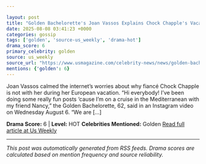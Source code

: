 ```yaml
---

layout: post
title: "Golden Bachelorette's Joan Vassos Explains Chock Chapple's Vacation Absence""
date: 2025-08-08 03:41:23 +0000
categories: gossip
tags: ['golden', 'source-us_weekly', 'drama-hot']
drama_score: 6
primary_celebrity: golden
source: us_weekly
source_url: "https://www.usmagazine.com/celebrity-news/news/golden-bachelorette-joan-vassos-explains-chock-chapples-vacation-absence/""
mentions: {'golden': 6}
---
```


Joan Vassos calmed the internet’s worries about why fiancé Chock Chapple is not with her during her European vacation. “Hi everybody! I’ve been doing some really fun posts ‘cause I’m on a cruise in the Mediterranean with my friend Nancy,” the Golden Bachelorette, 62, said in an Instagram video on Wednesday August 6. “We are […]

**Drama Score:** 6 | **Level:** HOT **Celebrities Mentioned:** Golden [Read full article at Us Weekly](https://www.usmagazine.com/celebrity-news/news/golden-bachelorette-joan-vassos-explains-chock-chapples-vacation-absence/)

---

*This post was automatically generated from RSS feeds. Drama scores are calculated based on mention frequency and source reliability.*